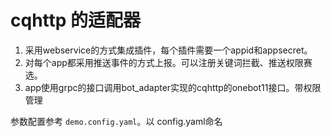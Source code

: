 # cqhttp 的适配器

1. 采用webservice的方式集成插件，每个插件需要一个appid和appsecret。
2. 对每个app都采用推送事件的方式上报。可以注册关键词拦截、推送权限赛选。
3. app使用grpc的接口调用bot_adapter实现的cqhttp的onebot11接口。带权限管理

参数配置参考 `demo.config.yaml`。以 config.yaml命名

